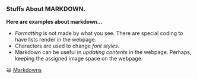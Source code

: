 ### **Stuffs About MARKDOWN.**

**Here are examples about markdown...**

* *Formatting* is not made by what you see. There are special coding to have lists render in the webpage.
* Characters are used to change *font styles*.
* Markdown can be useful in *updating contents* in the webpage. Perhaps, keeping the assigned image space on the webpage.

:smiley:  [Markdowns](class1.md)
